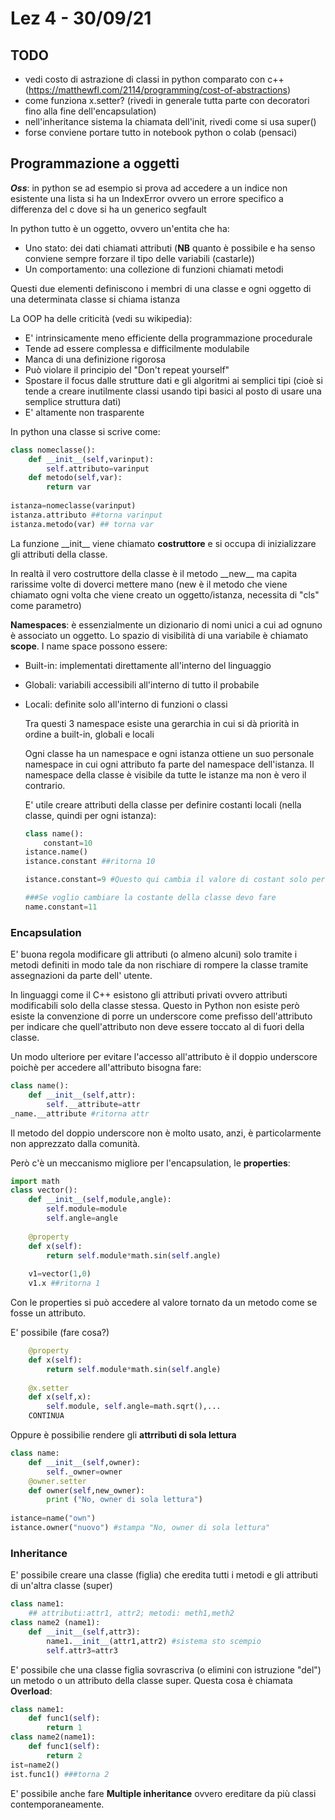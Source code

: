 # Lez 4 - 30/09/21

## TODO 

- vedi costo di astrazione di classi in python comparato con c++ (https://matthewfl.com/2114/programming/cost-of-abstractions)
- come funziona x.setter? (rivedi in generale tutta parte con decoratori fino alla fine dell'encapsulation)
- nell'inheritance sistema la chiamata dell'init, rivedi come si usa super()
- forse conviene portare tutto in notebook python o colab (pensaci)

 ## Programmazione a oggetti

***Oss***: in python se ad esempio si prova ad accedere a un indice non esistente una lista si ha un IndexError ovvero un errore specifico a differenza del c dove si ha un generico segfault

In python tutto è un oggetto, ovvero un'entita che ha:

- Uno stato: dei dati chiamati attributi (**NB** quanto è possibile e ha senso conviene sempre forzare il tipo delle variabili (castarle))
- Un comportamento: una collezione di funzioni chiamati metodi

Questi due elementi definiscono i membri di una classe e ogni oggetto di una determinata classe si chiama istanza

La OOP ha delle criticità (vedi su wikipedia):

- E' intrinsicamente meno efficiente della programmazione procedurale
- Tende ad essere complessa e difficilmente modulabile
- Manca di una definizione rigorosa
- Può violare il principio del "Don't repeat yourself"
- Spostare il focus dalle strutture dati e gli algoritmi ai semplici tipi (cioè si tende a creare inutilmente classi usando tipi basici al posto di usare una semplice struttura dati)
- E' altamente non trasparente

In python una classe si scrive come:

```python
class nomeclasse():
    def __init__(self,varinput):
        self.attributo=varinput
    def metodo(self,var):
        return var
    
istanza=nomeclasse(varinput)
istanza.attributo ##torna varinput
istanza.metodo(var) ## torna var
```

La funzione \_\_init\_\_ viene chiamato **costruttore** e si occupa di inizializzare gli attributi della classe. 

In realtà il vero costruttore della classe è il metodo \_\_new\_\_ ma capita rarissime volte di doverci mettere mano (new è il metodo che viene chiamato ogni volta che viene creato un oggetto/istanza, necessita di "cls" come parametro) 

 **Namespaces**: è essenzialmente un dizionario di nomi unici a cui ad ognuno è associato un oggetto. Lo spazio di visibilità di una variabile è chiamato **scope**. I name space possono essere:

- Built-in: implementati direttamente all'interno del linguaggio

- Globali: variabili accessibili all'interno di tutto il probabile

- Locali: definite solo all'interno di funzioni o classi

  Tra questi 3 namespace esiste una gerarchia in cui si dà priorità in ordine a built-in, globali e locali

  Ogni classe ha un namespace e ogni istanza ottiene un suo personale namespace in cui ogni attributo fa parte del namespace dell'istanza. Il namespace della classe è visibile da tutte le istanze ma non è vero il contrario.
  
  E' utile creare attributi della classe per definire costanti locali (nella classe, quindi per ogni istanza):
  
  ```python
  class name():
      constant=10
  istance.name()
  istance.constant ##ritorna 10
  
  istance.constant=9 #Questo qui cambia il valore di costant solo per istance non per altre istanze
  
  ###Se voglio cambiare la costante della classe devo fare
  name.constant=11
  ```

### Encapsulation

E' buona regola modificare gli attributi (o almeno alcuni) solo tramite i metodi definiti in modo tale da non rischiare di rompere la classe tramite assegnazioni da parte dell' utente.

In linguaggi come il C++ esistono gli attributi privati ovvero attributi modificabili solo della classe stessa. Questo in Python non esiste però esiste la convenzione di porre un underscore come prefisso dell'attributo per indicare che quell'attributo non deve essere toccato al di fuori della classe.

Un modo ulteriore per evitare l'accesso all'attributo è il doppio underscore poichè per accedere all'attributo bisogna fare:

```python
class name():
    def __init__(self,attr):
        self.__attribute=attr
_name.__attribute #ritorna attr
```

Il metodo del doppio underscore non è molto usato, anzi, è particolarmente non apprezzato dalla comunità.

Però c'è un meccanismo migliore per l'encapsulation, le **properties**:	

```python
import math
class vector():
    def __init__(self,module,angle):
        self.module=module
        self.angle=angle
       
	@property
    def x(self):
        return self.module*math.sin(self.angle)
    
    v1=vector(1,0)
    v1.x ##ritorna 1
```

Con le properties si può accedere al valore tornato da un metodo come se fosse un attributo. 

E' possibile (fare cosa?)

```python
	@property
    def x(self):
        return self.module*math.sin(self.angle)
    
    @x.setter
    def x(self,x):
        self.module, self.angle=math.sqrt(),...
    CONTINUA
```

Oppure è possibilie rendere gli **attrributi di sola lettura**

```python
class name:
    def __init__(self,owner):
        self._owner=owner
    @owner.setter
    def owner(self,new_owner):
        print ("No, owner di sola lettura")
        
istance=name("own")
istance.owner("nuovo") #stampa "No, owner di sola lettura"
```



### Inheritance

E' possibile creare una classe  (figlia) che eredita tutti i metodi e gli attributi di un'altra classe (super)

```python
class name1:
    ## attributi:attr1, attr2; metodi: meth1,meth2
class name2 (name1):
    def __init__(self,attr3):
        name1.__init__(attr1,attr2) #sistema sto scempio
        self.attr3=attr3
```

E' possibile che una classe figlia sovrascriva (o elimini con istruzione "del") un metodo o un attributo della classe super. Questa cosa è chiamata **Overload**:

```python
class name1:
    def func1(self):
        return 1
class name2(name1):
    def func1(self):
        return 2
ist=name2()
ist.func1() ###torna 2
```

E' possibile anche fare **Multiple inheritance** ovvero ereditare da più classi contemporaneamente. 
